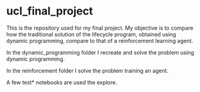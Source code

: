 # ucl_final_project

This is the repository used for my final project. My objective is to compare how the traditional solution of the lifecycle program, obtained using dynamic programming, compare to that of a reinforcement learning agent.

In the dynamic_programming folder I recreate and solve the problem using dynamic programming.

In the reinforcement folder I solve the problem training an agent.

A few test* notebooks are used the explore.